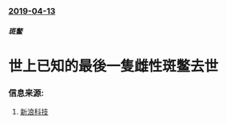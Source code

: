 ### [2019-04-13](/news/2019/04/13/index.md)

##### 斑鳖
# 世上已知的最後一隻雌性斑鳖去世 




### 信息来源:

1. [新浪科技](https://tech.sina.com.cn/d/a/2019-04-14/doc-ihvhiewr5675308.shtml)
